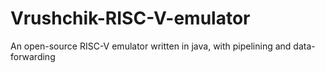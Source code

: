 # Vrushchik-RISC-V-emulator
An open-source RISC-V emulator written in java, with pipelining and data-forwarding
